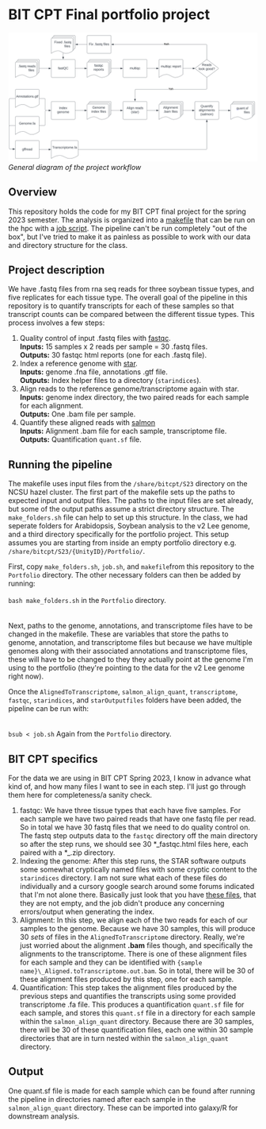 # BIT CPT Final portfolio project
![workflow image](https://github.com/jhgille2/bit_cpt_2023/blob/main/quantification%20workflow.svg)
*General diagram of the project workflow*  
  
    
## Overview
This repository holds the code for my BIT CPT final project for the spring 2023 semester. The analysis is organized into a [makefile](https://github.com/jhgille2/bit_cpt_2023/blob/main/makefile) that can be run on the hpc with a [job script](https://github.com/jhgille2/bit_cpt_2023/blob/main/job.sh). The pipeline can't be run completely "out of the box", but I've tried to make it as painless as possible to work with our data and directory structure for the class.  

## Project description  
We have .fastq files from rna seq reads for three soybean tissue types, and five replicates for each tissue type. The overall goal of the pipeline in this repository is to quantify transcripts for each of these samples so that transcript counts can be compared between the different tissue types. This process involves a few steps: 
1. Quality control of input .fastq files with [fastqc](https://www.bioinformatics.babraham.ac.uk/projects/fastqc/).  
  **Inputs:** 15 samples x 2 reads per sample = 30 .fastq files.  
  **Outputs:** 30 fastqc html reports (one for each .fastq file).  
2. Index a reference genome with [star](https://github.com/alexdobin/STAR).  
  **Inputs:** genome .fna file, annotations .gtf file.  
  **Outputs:** Index helper files to a directory (`starindices`).  
3. Align reads to the reference genome/transcriptome again with star.  
  **Inputs:** genome index directory, the two paired reads for each sample for each alignment.  
  **Outputs:** One .bam file per sample.  
4. Quantify these aligned reads with [salmon](https://salmon.readthedocs.io/en/latest/salmon.html)  
  **Inputs:** Alignment .bam file for each sample, transcriptome file.  
  **Outputs:** Quantification `quant.sf` file.  

## Running the pipeline  
The makefile uses input files from the `/share/bitcpt/S23` directory on the NCSU hazel cluster. The first part of the makefile sets up the paths to expected input and output files. The paths to the input files are set already, but some of the output paths assume a strict directory structure. The `make_folders.sh` file can help to set up this structure. In the class, we had seperate folders for Arabidopsis, Soybean analysis to the v2 Lee genome, and a third directory specifically for the portfolio project. This setup assumes you are starting from inside an empty portfolio directory e.g. `/share/bitcpt/S23/{UnityID}/Portfolio/`.  

First, copy `make_folders.sh`, `job.sh`, and `makefile`from this repository to the `Portfolio` directory. The other necessary folders can then be added by running: 
<br>  
`bash make_folders.sh` in the `Portfolio` directory.   
<br>  
Next, paths to the genome, annotations, and transcriptome files have to be changed in the makefile. These are variables that store the paths to genome, annotation, and transcriptome files but because we have multiple genomes along with their associated annotations and transcriptome files, these will have to be changed to they they actually point at the genome I'm using to the portfolio (they're pointing to the data for the v2 Lee genome right now).   

Once the `AlignedToTranscriptome`, `salmon_align_quant`, `transcriptome`, `fastqc`, `starindices`, and `starOutputfiles` folders have been added, the pipeline can be run with:  
<br>  
`bsub < job.sh` Again from the `Portfolio` directory.  

## BIT CPT specifics
For the data we are using in BIT CPT Spring 2023, I know in advance what kind of, and how many files I want to see in each step. I'll just go through them here for completeness/a sanity check. 
1. fastqc: We have three tissue types that each have five samples. For each sample we have two paired reads that have one fastq file per read. So in total we have 30 fastq files that we need to do quality control on. The fastq step outputs data to the `fastqc` directory off the main directory so after the step runs, we should see 30 *\_fastqc.html files here, each paired with a \*_.zip directory.  
2. Indexing the genome: After this step runs, the STAR software outputs some somewhat cryptically named files with some cryptic content to the `starindices` directory. I am not sure what each of these files do individually and a cursory google search around some forums indicated that I'm not alone there. Basically just look that you have [these files](https://www.biostars.org/p/9471213/), that they are not empty, and the job didn't produce any concerning errors/output when generating the index.  
3. Alignment: In this step, we align each of the two reads for each of our samples to the genome. Because we have 30 samples, this will produce 30 *sets* of files in the `AlignedToTranscriptome` directory. Really, we're just worried about the alignment **.bam** files though, and specifically the alignments to the transcriptome. There is one of these alignment files for each sample and they can be identified with `{sample name}\_Aligned.toTranscriptome.out.bam`. So in total, there will be 30 of these alignment files produced by this step, one for each sample.  
4. Quantification: This step takes the alignment files produced by the previous steps and quantifies the transcripts using some provided transcriptome .fa file. This produces a quantification `quant.sf` file for each sample, and stores this `quant.sf` file in a directory for each sample within the `salmon_align_quant` directory. Because there are 30 samples, there will be 30 of these quantification files, each one within 30 sample directories that are in turn nested within the `salmon_align_quant` directory.  
## Output
One quant.sf file is made for each sample which can be found after running the pipeline in directories named after each sample in the `salmon_align_quant` directory. These can be imported into galaxy/R for downstream analysis.  
